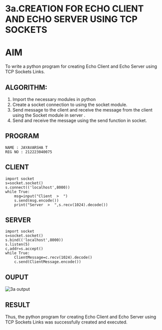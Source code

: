 # 3a.CREATION FOR ECHO CLIENT AND ECHO SERVER USING TCP SOCKETS
# AIM
To write a python program for creating Echo Client and Echo Server using TCP
Sockets Links.
## ALGORITHM:
1. Import the necessary modules in python
2. Create a socket connection to using the socket module.
3. Send message to the client and receive the message from the client using the Socket module in
 server .
4. Send and receive the message using the send function in socket.
## PROGRAM
```
NAME : JAYAVARSHA T
REG NO : 212223040075
```
## CLIENT
```
import socket
s=socket.socket()
s.connect(('localhost',8000))
while True:
    msg=input("Client  >  ")
    s.send(msg.encode())
    print("Server  >  ",s.recv(1024).decode())
```
## SERVER
```
import socket
s=socket.socket()
s.bind(('localhost',8000))
s.listen(5)
c,addr=s.accept()
while True:
    ClientMessage=c.recv(1024).decode()
    c.send(ClientMessage.encode())
```
## OUPUT
![3a output](https://github.com/user-attachments/assets/523ebf72-69d6-4dfd-a277-77d4ef0ec860)

## RESULT
Thus, the python program for creating Echo Client and Echo Server using TCP Sockets Links 
was successfully created and executed.
